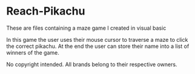 # Reach-Pikachu
These are files containing a maze game I created in visual basic

In this game the user uses their mouse cursor to traverse a maze to click the correct pikachu. At the end the user can store their name into a list of winners of the game. 




No copyright intended. All brands belong to their respective owners. 
